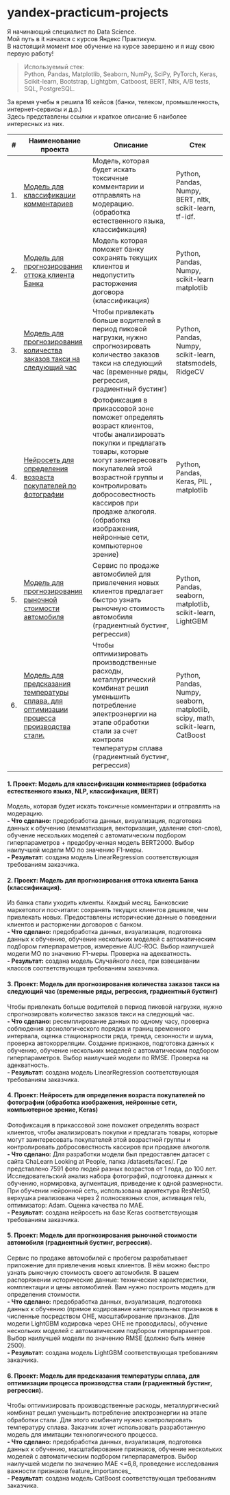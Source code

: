 # yandex-practicum-projects

Я начинающий специалист по Data Science. \
Мой путь в it начался с курсов Яндекс Практикум. \
В настоящий момент мое обучение на курсе завершено и я ищу свою первую работу!

> Используемый стек: \
Python, Pandas, Matplotlib, Seaborn, NumPy, SciPy, PyTorch, Keras, Scikit-learn, Bootstrap, Lightgbm, Catboost, BERT, Nltk, A/B tests, SQL, PostgreSQL.

За время учебы я решила 16 кейсов (банки, телеком, промышленность, интернет-сервисы и д.р.) \
Здесь представлены ссылки и краткое описание 6 наиболее интересных из них.


| #    | Наименование проекта                | Описание                                                     | Стек                                                         |
| ---- | ------------------------------------------------------------ | ------------------------------------------------------------ | ------------------------------------------------------------ |
| 1.   | [Модель для классификации комментариев](https://github.com/GilevaTanya/yandex-practicum-projects/tree/main/model-for-classifying-comments-with-BERT) | Модель, которая будет искать токсичные комментарии и отправлять на модерацию. (обработка естественного языка, классификация) | Python, Pandas, Numpy, BERT, nltk, scikit-learn, tf-idf.      |
| 2.   | [Модель для прогнозирования оттока клиента Банка](https://github.com/GilevaTanya/yandex-practicum-projects/tree/main/model-for-predicting-customer-of-the-bank) | Модель которая поможет банку сохранять текущих клиентов и недопустить расторжения договора (классификация) | Python, Pandas, Numpy, scikit-learn matplotlib |
| 3.   | [Модель для прогнозирования количества заказов такси на следующий час](https://github.com/GilevaTanya/yandex-practicum-projects/tree/main/model-for-predicting-taxi-for-the-next-hour) | Чтобы привлекать больше водителей в период пиковой нагрузки, нужно спрогнозировать количество заказов такси на следующий час (временные ряды, регрессия, градиентный бустинг)  | Python, Pandas, Numpy, scikit-learn, statsmodels, RidgeCV |
| 4.   | [Нейросеть для определения возраста покупателей по фотографии](https://github.com/GilevaTanya/yandex-practicum-projects/blob/main/model-fo-determining-age-on-a-photo/Readme.md) | Фотофиксация в прикассовой зоне поможет определять возраст клиентов, чтобы анализировать покупки и предлагать товары, которые могут заинтересовать покупателей этой возрастной группы и контролировать добросовестность кассиров при продаже алкоголя. (обработка изображения, нейронные сети, компьютерное зрение)  | Python, Pandas, Keras, PIL , matplotlib |
| 5.   | [Модель для прогнозирования рыночной стоимости автомобиля](https://github.com/GilevaTanya/yandex-practicum-projects/tree/main/model-for-predicting-value-car) | Сервис по продаже автомобилей для привлечения новых клиентов предлагает быстро узнать рыночную стоимость автомобиля (градиентный бустинг, регрессия) | Python, Pandas, seaborn, matplotlib, scikit-learn, LightGBM |
| 6.   | [Модель для предсказания температуры сплава, для оптимизации процесса производства стали.](https://github.com/GilevaTanya/yandex-practicum-projects/tree/main/model-for-determining-the-temperature-of-the-alloy) | Чтобы оптимизировать производственные расходы, металлургический комбинат решил уменьшить потребление электроэнергии на этапе обработки стали за счет контроля температуры сплава (градиентный бустинг, регрессия)| Python, Pandas, Numpy, seaborn, matplotlib, scipy, math, scikit-learn, CatBoost |


#### 1. Проект: Модель для классификации комментариев (обработка естественного языка, NLP, классификация, BERT)
Модель, которая будет искать токсичные комментарии и отправлять на модерацию.\
**- Что сделано:** предобработка данных, визуализация, подготовка данных к обучению (лемматизация, векторизация, удаление стоп-слов), обучение нескольких моделей с автоматическим подбором гиперпараметров + предобрученная модель BERT2000. Выбор наилучшей модели МО по значению F1-меры. \
**- Результат:** создана модель LinearRegression соответствующая требованиям заказчика.


#### 2. Проект: Модель для прогнозирования оттока клиента Банка (классификация).
Из банка стали уходить клиенты. Каждый месяц. Банковские маркетологи посчитали: сохранять текущих клиентов дешевле, чем привлекать новых. Предоставлены исторические данные о поведении клиентов и расторжении договоров с банком.\
**- Что сделано:** предобработка данных, визуализация, подготовка данных к обучению, обучение нескольких моделей с автоматическим подбором гиперпараметров, измерение AUC-ROC. Выбор наилучшей модели МО по значению F1-меры. Проверка на адекватность.\
**- Результат:** создана модель Случайного леса, при взвешивании классов соответствующая требованиям заказчика.

#### 3. Проект: Модель для прогнозирования количества заказов такси на следующий час (временные ряды, регрессия, градиентный бустинг)
Чтобы привлекать больше водителей в период пиковой нагрузки, нужно спрогнозировать количество заказов такси на следующий час. \
**- Что сделано:** ресемплирование данных по одному часу, проверка соблюдения хронологического порядка и границ временного интервала, оценка стационарности ряда, тренда, сезонности и шума, проверка автокорреляции. Создание признаков, подготовка данных к обучению, обучение нескольких моделей с автоматическим подбором гиперпараметров. Выбор наилучшей модели по RMSE. Проверка на адекватность. \
**- Результат:**  создана модель LinearRegression соответствующая требованиям заказчика.

#### 4. Проект: Нейросеть для определения возраста покупателей по фотографии (обработка изображения, нейронные сети, компьютерное зрение, Keras)
Фотофиксация в прикассовой зоне поможет определять возраст клиентов, чтобы анализировать покупки и предлагать товары, которые могут заинтересовать покупателей этой возрастной группы и контролировать добросовестность кассиров при продаже алкоголя.\
**- Что сделано:**  Для разработки модели был предоставлен датасет с сайта ChaLearn Looking at People, папка /datasets/faces/. Где представлено 7591 фото людей разных возрастов от 1 года, до 100 лет. Исследовательский анализ набора фотографий, подготовка данных к обучению, нормировка, аугментация, приведение к одной размерности. При обучении нейронной сеть, использована архитектура ResNet50, верхушка реализована через 2 полносвязных слоя, активация relu, оптимизатор: Adam. Оценка качества по MAE.\
**- Результат:** создана нейросеть на базе Keras соответствующая требованиям заказчика.

#### 5. Проект: Модель для прогнозирования рыночной стоимости автомобиля (градиентный бустинг, регрессия).
Сервис по продаже автомобилей с пробегом разрабатывает приложение для привлечения новых клиентов. В нём можно быстро узнать рыночную стоимость своего автомобиля. В вашем распоряжении исторические данные: технические характеристики, комплектации и цены автомобилей. Вам нужно построить модель для определения стоимости.\
**- Что сделано:** предобработка данных, визуализация, подготовка данных к обучению (прямое кодирование категориальных признаков в численные посредством OHE, масштабирование признаков. Для модели LightGBM кодировка через OHE не проводилась), обучение нескольких моделей с автоматическим подбором гиперпараметров. Выбор наилучшей модели по значению RMSE (должно быть менее 2500). \
**- Результат:** создана модель LightGBM соответствующая требованиям заказчика.

#### 6. Проект: Модель для предсказания температуры сплава, для оптимизации процесса производства стали (градиентный бустинг, регрессия).
Чтобы оптимизировать производственные расходы, металлургический комбинат решил уменьшить потребление электроэнергии на этапе обработки стали. Для этого комбинату нужно контролировать температуру сплава. Заказчик хочет использовать разработанную модель для имитации технологического процесса.\
**- Что сделано:** предобработка данных, визуализация, подготовка данных к обучению, масштабирование признаков, обучение нескольких моделей с автоматическим подбором гиперпараметров. Выбор наилучшей модели по значению МАЕ <=6,8, проведение исследования важности признаков feature_importances_\
**- Результат:** создана модель CatBoost соответствующая требованиям заказчика.
